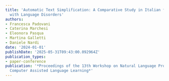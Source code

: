 ```yaml
---
title: 'Automatic Text Simplification: A Comparative Study in Italian for Children
  with Language Disorders'
authors:
- Francesca Padovani
- Caterina Marchesi
- Eleonora Pasqua
- Martina Galletti
- Daniele Nardi
date: '2024-01-01'
publishDate: '2025-05-31T09:43:00.092964Z'
publication_types:
- paper-conference
publication: '*Proceedings of the 13th Workshop on Natural Language Processing for
  Computer Assisted Language Learning*'
---
```

